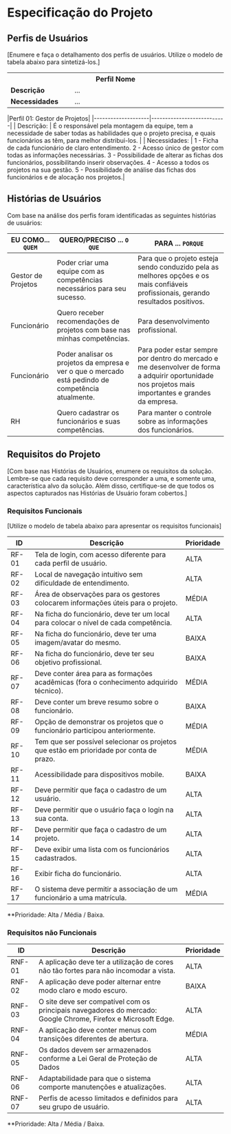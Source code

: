 # Especificação do Projeto

## Perfis de Usuários

[Enumere e faça o detalhamento dos perfis de usuários. Utilize o modelo de tabela abaixo para sintetizá-los.]

<table>
<tbody>
<tr align=center>
<th colspan="2">Perfil Nome </th>
</tr>
<tr>
<td width="150px"><b>Descrição</b></td>
<td width="600px">...</td>
</tr>
<tr>
<td><b>Necessidades</b></td>
<td>...</td>
</tr>
</tbody>
</table>

|Perfil 01: Gestor de Projetos| 
|--------------------|---------------------------|
| Descrição: | É o responsável pela montagem da equipe, tem a necessidade de saber todas as habilidades que o projeto precisa, e quais funcionários as têm, para melhor distribui-los. |
| Necessidades: | 1 - Ficha de cada funcionário de claro entendimento. 
2 - Acesso único de gestor com todas as informações necessárias. 
3 - Possibilidade de alterar as fichas dos funcionários, possibilitando inserir observações.
4 - Acesso a todos os projetos na sua gestão.
5 - Possibilidade de análise das fichas dos funcionários e de alocação nos projetos.|


## Histórias de Usuários

Com base na análise dos perfis foram identificadas as seguintes histórias de usuários:

|EU COMO... `QUEM`   | QUERO/PRECISO ... `O QUE` |PARA ... `PORQUE`                 |
|--------------------|---------------------------|----------------------------------|
| Gestor de Projetos | Poder criar uma equipe com as competências necessários para seu sucesso.| Para que o projeto esteja sendo conduzido pela as melhores opções e os mais confiáveis profissionais, gerando resultados positivos. |
| Funcionário | Quero receber recomendações de projetos com base nas minhas competências. | Para desenvolvimento profissional. |
| Funcionário | Poder analisar os projetos da empresa e ver o que o mercado está pedindo de competência atualmente. | Para poder estar sempre por dentro do mercado e me desenvolver de forma a adquirir oportunidade nos projetos mais importantes e grandes da empresa. |
| RH | Quero cadastrar os funcionários e suas competências. | Para manter o controle sobre as informações dos funcionários. |


## Requisitos do Projeto

[Com base nas Histórias de Usuários, enumere os requisitos da solução. Lembre-se que cada requisito deve corresponder a uma, e somente uma, característica alvo da solução. Além disso, certifique-se de que todos os aspectos capturados nas Histórias de Usuário foram cobertos.]

### Requisitos Funcionais

[Utilize o modelo de tabela abaixo para apresentar os requisitos funcionais]

|ID    | Descrição                | Prioridade |
|--------------------|---------------------------|----------------------------------|
| RF- 01 | Tela de login, com acesso diferente para cada perfil de usuário. | ALTA | 
| RF- 02 | Local de navegação intuitivo sem dificuldade de entendimento. | ALTA | 
| RF- 03 | Área de observações para os gestores colocarem informações úteis para o projeto. | MÉDIA | 
| RF-04 | Na ficha do funcionário, deve ter um local para colocar o nível de cada competência. | ALTA | 
| RF-05 | Na ficha do funcionário, deve ter uma imagem/avatar do mesmo. | BAIXA | 
| RF-06 | Na ficha do funcionário, deve ter seu objetivo profissional. | BAIXA | 
| RF-07 | Deve conter área para as formações acadêmicas (fora o conhecimento adquirido técnico). | MÉDIA | 
| RF-08 | Deve conter um breve resumo sobre o funcionário. | BAIXA | 
| RF-09 | Opção de demonstrar os projetos que o funcionário participou anteriormente. | MÉDIA | 
| RF-10 | Tem que ser possível selecionar os projetos que estão em prioridade por conta de prazo. | MÉDIA | 
| RF-11 | Acessibilidade para dispositivos mobile. | BAIXA | 
| RF-12 | Deve permitir que faça o cadastro de um usuário. | ALTA | 
| RF-13 | Deve permitir que o usuário faça o login na sua conta. | ALTA | 
| RF-14 | Deve permitir que faça o cadastro de um projeto. | ALTA | 
| RF-15 | Deve exibir uma lista com os funcionários cadastrados. | ALTA | 
| RF-16 | Exibir ficha do funcionário. | ALTA | 
| RF-17 | O sistema deve permitir a associação de um funcionário a uma matrícula. | MÉDIA | 

**Prioridade: Alta / Média / Baixa. 

### Requisitos não Funcionais

|ID      | Descrição               |Prioridade |
|--------------------|---------------------------|----------------------------------|
| RNF-01 | A aplicação deve ter a utilização de cores não tão fortes para não incomodar a vista. | ALTA | 
| RNF- 02 | A aplicação deve poder alternar entre modo claro e modo escuro. | BAIXA | 
| RNF-03 | O site deve ser compatível com os principais navegadores do mercado: Google Chrome, Firefox e Microsoft Edge. | ALTA | 
| RNF-04 | A aplicação deve conter menus com transições diferentes de abertura. | MÉDIA | 
| RNF-05 | Os dados devem ser armazenados conforme a Lei Geral de Proteção de Dados | ALTA | 
| RNF-06 | Adaptabilidade para que o sistema comporte manutenções e atualizações. | ALTA | 
| RNF-07 | Perfis de acesso limitados e definidos para seu grupo de usuário. | ALTA | 

**Prioridade: Alta / Média / Baixa. 

